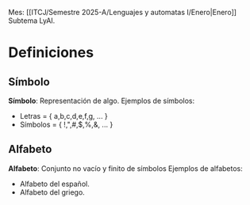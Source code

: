 Mes: [[ITCJ/Semestre 2025-A/Lenguajes y automatas I/Enero|Enero]]
Subtema LyAI.

# Definiciones

## Símbolo
**Símbolo**: Representación de algo.
Ejemplos de símbolos:
- Letras = { a,b,c,d,e,f,g, ... }
- Símbolos = { !,",#,$,%,&, ... }
## Alfabeto
**Alfabeto**: Conjunto no vacío y finito de símbolos
Ejemplos de alfabetos:
- Alfabeto del español.
- Alfabeto del griego.
